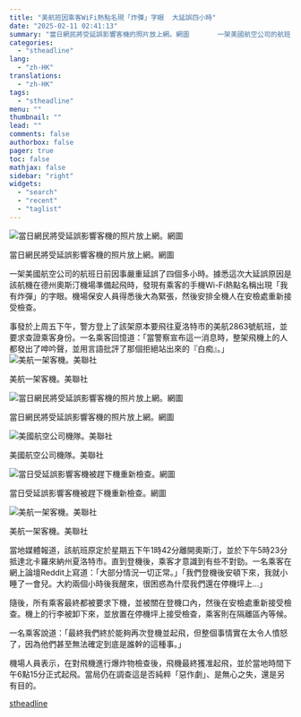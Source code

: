 ```yaml
---
title: "美航班因乘客WiFi熱點名現「炸彈」字眼  大延誤四小時"
date: "2025-02-11 02:41:13"
summary: "當日網民將受延誤影響客機的照片放上網。網圖       一架美國航空公司的航班日前因事嚴重延..."
categories:
  - "stheadline"
lang:
  - "zh-HK"
translations:
  - "zh-HK"
tags:
  - "stheadline"
menu: ""
thumbnail: ""
lead: ""
comments: false
authorbox: false
pager: true
toc: false
mathjax: false
sidebar: "right"
widgets:
  - "search"
  - "recent"
  - "taglist"
---
```


![當日網民將受延誤影響客機的照片放上網。網圖](https://image.stheadline.com/f/680p0/0x0/100/none/6a00df646e3eaf938c7e0d5e7ecd4449/stheadline/inewsmedia/20250211/_2025021102344578535.jpg)

當日網民將受延誤影響客機的照片放上網。網圖




一架美國航空公司的航班日前因事嚴重延誤了四個多小時。據悉這次大延誤原因是該航機在德州奧斯汀機場準備起飛時，發現有乘客的手機Wi-Fi熱點名稱出現「我有炸彈」的字眼。機場保安人員得悉後大為緊張，然後安排全機人在安檢處重新接受檢查。

事發於上周五下午，警方登上了該架原本要飛往夏洛特市的美航2863號航班，並要求查證乘客身份。一名乘客回憶道：「當警察宣布這一消息時，整架飛機上的人都發出了呻吟聲，並用言語批評了那個拒絕站出來的『白痴』。」
 ![美航一架客機。美聯社](https://image.hkhl.hk/f/1024p0/0x0/100/none/47297da1c5f58cb5865a709d8fc9f72c/2025-02/0_WhatsApp_Image_2025-02-11_at_02_28_31.jpeg)


美航一架客機。美聯社



 ![當日網民將受延誤影響客機的照片放上網。網圖](https://image.hkhl.hk/f/1024p0/0x0/100/none/1582bf06d0c95f856a53a3fb11b60813/2025-02/1_WhatsApp_Image_2025-02-11_at_02_23_28.jpeg)


當日網民將受延誤影響客機的照片放上網。網圖



 ![美國航空公司機隊。美聯社](https://image.hkhl.hk/f/1024p0/0x0/100/none/3f416e6aeb796651f81f3048fee4ad02/2025-02/1_WhatsApp_Image_2025-02-11_at_02_27_55.jpeg)


美國航空公司機隊。美聯社



 ![當日受延誤影響客機被趕下機重新檢查。網圖](https://image.hkhl.hk/f/1024p0/0x0/100/none/f0f1c3104fd2b2b00a2ea0cba497ef4b/2025-02/2_WhatsApp_Image_2025-02-11_at_02_23_48.jpeg)


當日受延誤影響客機被趕下機重新檢查。網圖



 ![美航一架客機。美聯社](https://image.hkhl.hk/f/1024p0/0x0/100/none/ec77f2a65a7bfcd69ae8f94e3ef40835/2025-02/3_WhatsApp_Image_2025-02-11_at_02_27_34.jpeg)


美航一架客機。美聯社




當地媒體報道，該航班原定於星期五下午1時42分離開奧斯汀，並於下午5時23分抵達北卡羅來納州夏洛特市。直到登機後，乘客才意識到有些不對勁。一名乘客在網上論壇Reddit上寫道：「大部分情況一切正常。」「我們登機後安頓下來，我就小睡了一會兒。大約兩個小時後我醒來，很困惑為什麼我們還在停機坪上...」

隨後，所有乘客最終都被要求下機，並被關在登機口內，然後在安檢處重新接受檢查。機上的行李被卸下來，並放置在停機坪上接受檢查，乘客則在隔離區內等候。

一名乘客說道：「最終我們終於能夠再次登機並起飛，但整個事情實在太令人憤怒了，因為他們甚至無法確定到底是誰幹的這種事。」

機場人員表示，在對飛機進行爆炸物檢查後，飛機最終獲准起飛，並於當地時間下午6點15分正式起飛。當局仍在調查這是否純粹「惡作劇」、是無心之失，還是另有目的。

[stheadline](https://std.stheadline.com/realtime/article/2051997/即時-國際-美航班因乘客WiFi熱點名現-炸彈-字眼-大延誤四小時)
